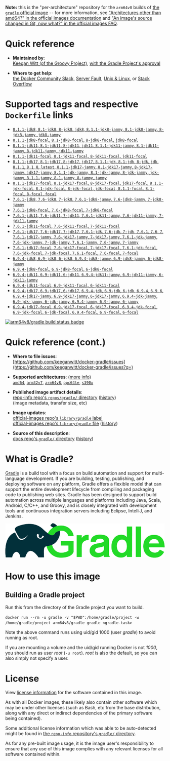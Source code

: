 <!--

********************************************************************************

WARNING:

    DO NOT EDIT "gradle/README.md"

    IT IS AUTO-GENERATED

    (from the other files in "gradle/" combined with a set of templates)

********************************************************************************

-->

**Note:** this is the "per-architecture" repository for the `arm64v8` builds of [the `gradle` official image](https://hub.docker.com/_/gradle) -- for more information, see ["Architectures other than amd64?" in the official images documentation](https://github.com/docker-library/official-images#architectures-other-than-amd64) and ["An image's source changed in Git, now what?" in the official images FAQ](https://github.com/docker-library/faq#an-images-source-changed-in-git-now-what).

# Quick reference

-	**Maintained by**:  
	[Keegan Witt (of the Groovy Project)](https://github.com/keeganwitt/docker-gradle), [with the Gradle Project's approval](https://discuss.gradle.org/t/official-docker-images/21159/8)

-	**Where to get help**:  
	[the Docker Community Slack](https://dockr.ly/comm-slack), [Server Fault](https://serverfault.com/help/on-topic), [Unix & Linux](https://unix.stackexchange.com/help/on-topic), or [Stack Overflow](https://stackoverflow.com/help/on-topic)

# Supported tags and respective `Dockerfile` links

-	[`8.1.1-jdk8`, `8.1-jdk8`, `8-jdk8`, `jdk8`, `8.1.1-jdk8-jammy`, `8.1-jdk8-jammy`, `8-jdk8-jammy`, `jdk8-jammy`](https://github.com/keeganwitt/docker-gradle/blob/01f24d7f28637c911d3c2f0650b52d08f526b57f/jdk8/Dockerfile)
-	[`8.1.1-jdk8-focal`, `8.1-jdk8-focal`, `8-jdk8-focal`, `jdk8-focal`](https://github.com/keeganwitt/docker-gradle/blob/01f24d7f28637c911d3c2f0650b52d08f526b57f/jdk8-focal/Dockerfile)
-	[`8.1.1-jdk11`, `8.1-jdk11`, `8-jdk11`, `jdk11`, `8.1.1-jdk11-jammy`, `8.1-jdk11-jammy`, `8-jdk11-jammy`, `jdk11-jammy`](https://github.com/keeganwitt/docker-gradle/blob/01f24d7f28637c911d3c2f0650b52d08f526b57f/jdk11/Dockerfile)
-	[`8.1.1-jdk11-focal`, `8.1-jdk11-focal`, `8-jdk11-focal`, `jdk11-focal`](https://github.com/keeganwitt/docker-gradle/blob/01f24d7f28637c911d3c2f0650b52d08f526b57f/jdk11-focal/Dockerfile)
-	[`8.1.1-jdk17`, `8.1-jdk17`, `8-jdk17`, `jdk17`, `8.1.1-jdk`, `8.1-jdk`, `8-jdk`, `jdk`, `8.1.1`, `8.1`, `8`, `latest`, `8.1.1-jdk17-jammy`, `8.1-jdk17-jammy`, `8-jdk17-jammy`, `jdk17-jammy`, `8.1.1-jdk-jammy`, `8.1-jdk-jammy`, `8-jdk-jammy`, `jdk-jammy`, `8.1.1-jammy`, `8.1-jammy`, `8-jammy`, `jammy`](https://github.com/keeganwitt/docker-gradle/blob/01f24d7f28637c911d3c2f0650b52d08f526b57f/jdk17/Dockerfile)
-	[`8.1.1-jdk17-focal`, `8.1-jdk17-focal`, `8-jdk17-focal`, `jdk17-focal`, `8.1.1-jdk-focal`, `8.1-jdk-focal`, `8-jdk-focal`, `jdk-focal`, `8.1.1-focal`, `8.1-focal`, `8-focal`, `focal`](https://github.com/keeganwitt/docker-gradle/blob/01f24d7f28637c911d3c2f0650b52d08f526b57f/jdk17-focal/Dockerfile)
-	[`7.6.1-jdk8`, `7.6-jdk8`, `7-jdk8`, `7.6.1-jdk8-jammy`, `7.6-jdk8-jammy`, `7-jdk8-jammy`](https://github.com/keeganwitt/docker-gradle/blob/d67e322404924034e73ade97552ff7b1ffd6bbca/jdk8/Dockerfile)
-	[`7.6.1-jdk8-focal`, `7.6-jdk8-focal`, `7-jdk8-focal`](https://github.com/keeganwitt/docker-gradle/blob/d67e322404924034e73ade97552ff7b1ffd6bbca/jdk8-focal/Dockerfile)
-	[`7.6.1-jdk11`, `7.6-jdk11`, `7-jdk11`, `7.6.1-jdk11-jammy`, `7.6-jdk11-jammy`, `7-jdk11-jammy`](https://github.com/keeganwitt/docker-gradle/blob/d67e322404924034e73ade97552ff7b1ffd6bbca/jdk11/Dockerfile)
-	[`7.6.1-jdk11-focal`, `7.6-jdk11-focal`, `7-jdk11-focal`](https://github.com/keeganwitt/docker-gradle/blob/d67e322404924034e73ade97552ff7b1ffd6bbca/jdk11-focal/Dockerfile)
-	[`7.6.1-jdk17`, `7.6-jdk17`, `7-jdk17`, `7.6.1-jdk`, `7.6-jdk`, `7-jdk`, `7.6.1`, `7.6`, `7`, `7.6.1-jdk17-jammy`, `7.6-jdk17-jammy`, `7-jdk17-jammy`, `7.6.1-jdk-jammy`, `7.6-jdk-jammy`, `7-jdk-jammy`, `7.6.1-jammy`, `7.6-jammy`, `7-jammy`](https://github.com/keeganwitt/docker-gradle/blob/d67e322404924034e73ade97552ff7b1ffd6bbca/jdk17/Dockerfile)
-	[`7.6.1-jdk17-focal`, `7.6-jdk17-focal`, `7-jdk17-focal`, `7.6.1-jdk-focal`, `7.6-jdk-focal`, `7-jdk-focal`, `7.6.1-focal`, `7.6-focal`, `7-focal`](https://github.com/keeganwitt/docker-gradle/blob/d67e322404924034e73ade97552ff7b1ffd6bbca/jdk17-focal/Dockerfile)
-	[`6.9.4-jdk8`, `6.9-jdk8`, `6-jdk8`, `6.9.4-jdk8-jammy`, `6.9-jdk8-jammy`, `6-jdk8-jammy`](https://github.com/keeganwitt/docker-gradle/blob/71d126ec98c6eda90e1818a575486e461adef750/jdk8/Dockerfile)
-	[`6.9.4-jdk8-focal`, `6.9-jdk8-focal`, `6-jdk8-focal`](https://github.com/keeganwitt/docker-gradle/blob/71d126ec98c6eda90e1818a575486e461adef750/jdk8-focal/Dockerfile)
-	[`6.9.4-jdk11`, `6.9-jdk11`, `6-jdk11`, `6.9.4-jdk11-jammy`, `6.9-jdk11-jammy`, `6-jdk11-jammy`](https://github.com/keeganwitt/docker-gradle/blob/71d126ec98c6eda90e1818a575486e461adef750/jdk11/Dockerfile)
-	[`6.9.4-jdk11-focal`, `6.9-jdk11-focal`, `6-jdk11-focal`](https://github.com/keeganwitt/docker-gradle/blob/71d126ec98c6eda90e1818a575486e461adef750/jdk11-focal/Dockerfile)
-	[`6.9.4-jdk17`, `6.9-jdk17`, `6-jdk17`, `6.9.4-jdk`, `6.9-jdk`, `6-jdk`, `6.9.4`, `6.9`, `6`, `6.9.4-jdk17-jammy`, `6.9-jdk17-jammy`, `6-jdk17-jammy`, `6.9.4-jdk-jammy`, `6.9-jdk-jammy`, `6-jdk-jammy`, `6.9.4-jammy`, `6.9-jammy`, `6-jammy`](https://github.com/keeganwitt/docker-gradle/blob/71d126ec98c6eda90e1818a575486e461adef750/jdk17/Dockerfile)
-	[`6.9.4-jdk17-focal`, `6.9-jdk17-focal`, `6-jdk17-focal`, `6.9.4-jdk-focal`, `6.9-jdk-focal`, `6-jdk-focal`, `6.9.4-focal`, `6.9-focal`, `6-focal`](https://github.com/keeganwitt/docker-gradle/blob/71d126ec98c6eda90e1818a575486e461adef750/jdk17-focal/Dockerfile)

[![arm64v8/gradle build status badge](https://img.shields.io/jenkins/s/https/doi-janky.infosiftr.net/job/multiarch/job/arm64v8/job/gradle.svg?label=arm64v8/gradle%20%20build%20job)](https://doi-janky.infosiftr.net/job/multiarch/job/arm64v8/job/gradle/)

# Quick reference (cont.)

-	**Where to file issues**:  
	[https://github.com/keeganwitt/docker-gradle/issues](https://github.com/keeganwitt/docker-gradle/issues?q=)

-	**Supported architectures**: ([more info](https://github.com/docker-library/official-images#architectures-other-than-amd64))  
	[`amd64`](https://hub.docker.com/r/amd64/gradle/), [`arm32v7`](https://hub.docker.com/r/arm32v7/gradle/), [`arm64v8`](https://hub.docker.com/r/arm64v8/gradle/), [`ppc64le`](https://hub.docker.com/r/ppc64le/gradle/), [`s390x`](https://hub.docker.com/r/s390x/gradle/)

-	**Published image artifact details**:  
	[repo-info repo's `repos/gradle/` directory](https://github.com/docker-library/repo-info/blob/master/repos/gradle) ([history](https://github.com/docker-library/repo-info/commits/master/repos/gradle))  
	(image metadata, transfer size, etc)

-	**Image updates**:  
	[official-images repo's `library/gradle` label](https://github.com/docker-library/official-images/issues?q=label%3Alibrary%2Fgradle)  
	[official-images repo's `library/gradle` file](https://github.com/docker-library/official-images/blob/master/library/gradle) ([history](https://github.com/docker-library/official-images/commits/master/library/gradle))

-	**Source of this description**:  
	[docs repo's `gradle/` directory](https://github.com/docker-library/docs/tree/master/gradle) ([history](https://github.com/docker-library/docs/commits/master/gradle))

# What is Gradle?

[Gradle](https://gradle.org/) is a build tool with a focus on build automation and support for multi-language development. If you are building, testing, publishing, and deploying software on any platform, Gradle offers a flexible model that can support the entire development lifecycle from compiling and packaging code to publishing web sites. Gradle has been designed to support build automation across multiple languages and platforms including Java, Scala, Android, C/C++, and Groovy, and is closely integrated with development tools and continuous integration servers including Eclipse, IntelliJ, and Jenkins.

![logo](https://raw.githubusercontent.com/docker-library/docs/c3d3ca6beed000f9ba6eabc98f3399158f520256/gradle/logo.png)

# How to use this image

## Building a Gradle project

Run this from the directory of the Gradle project you want to build.

`docker run --rm -u gradle -v "$PWD":/home/gradle/project -w /home/gradle/project arm64v8/gradle gradle <gradle-task>`

Note the above command runs using uid/gid 1000 (user *gradle*) to avoid running as root.

If you are mounting a volume and the uid/gid running Docker is not *1000*, you should run as user *root* (`-u root`). *root* is also the default, so you can also simply not specify a user.

# License

View [license information](https://gradle.org/license/) for the software contained in this image.

As with all Docker images, these likely also contain other software which may be under other licenses (such as Bash, etc from the base distribution, along with any direct or indirect dependencies of the primary software being contained).

Some additional license information which was able to be auto-detected might be found in [the `repo-info` repository's `gradle/` directory](https://github.com/docker-library/repo-info/tree/master/repos/gradle).

As for any pre-built image usage, it is the image user's responsibility to ensure that any use of this image complies with any relevant licenses for all software contained within.
